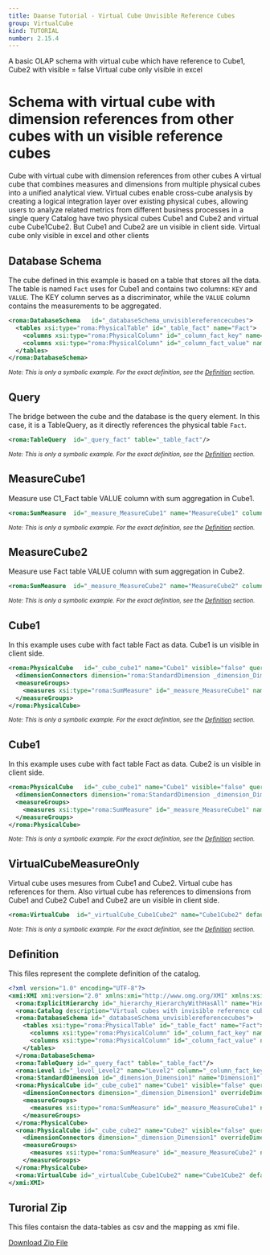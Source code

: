 ```yaml
---
title: Daanse Tutorial - Virtual Cube Unvisible Reference Cubes
group: VirtualCube
kind: TUTORIAL
number: 2.15.4
---
```

A basic OLAP schema with virtual cube which have reference to Cube1, Cube2 with visible = false
Virtual cube only visible in excel


# Schema with virtual cube with dimension references from other cubes with un visible reference cubes 

Cube with virtual cube with dimension references from other cubes
A virtual cube that combines measures and dimensions from multiple physical cubes into a unified analytical view.
Virtual cubes enable cross-cube analysis by creating a logical integration layer over existing physical cubes,
allowing users to analyze related metrics from different business processes in a single query
Catalog have two physical cubes Cube1 and Cube2 and virtual cube Cube1Cube2.
But Cube1 and Cube2 are un visible in client side.
Virtual cube only visible in excel and other clients


## Database Schema

The cube defined in this example is based on a table that stores all the data.
The table is named `Fact` uses for Cube1 and contains two columns: `KEY` and `VALUE`.
The KEY column serves as a discriminator, while the `VALUE` column contains the measurements to be aggregated.


```xml
<roma:DatabaseSchema   id="_databaseSchema_unvisiblereferencecubes">
  <tables xsi:type="roma:PhysicalTable" id="_table_fact" name="Fact">
    <columns xsi:type="roma:PhysicalColumn" id="_column_fact_key" name="KEY"/>
    <columns xsi:type="roma:PhysicalColumn" id="_column_fact_value" name="VALUE" type="Integer"/>
  </tables>
</roma:DatabaseSchema>

```
*<small>Note: This is only a symbolic example. For the exact definition, see the [Definition](#definition) section.</small>*
## Query

The bridge between the cube and the database is the query element. In this case, it is a TableQuery,
as it directly references the physical table `Fact`.


```xml
<roma:TableQuery  id="_query_fact" table="_table_fact"/>

```
*<small>Note: This is only a symbolic example. For the exact definition, see the [Definition](#definition) section.</small>*
## MeasureCube1

Measure use C1_Fact table VALUE column with sum aggregation in Cube1.


```xml
<roma:SumMeasure  id="_measure_MeasureCube1" name="MeasureCube1" column="_column_fact_value"/>

```
*<small>Note: This is only a symbolic example. For the exact definition, see the [Definition](#definition) section.</small>*
## MeasureCube2

Measure use Fact table VALUE column with sum aggregation in Cube2.


```xml
<roma:SumMeasure  id="_measure_MeasureCube2" name="MeasureCube2" column="_column_fact_value"/>

```
*<small>Note: This is only a symbolic example. For the exact definition, see the [Definition](#definition) section.</small>*
## Cube1

In this example uses cube with fact table Fact as data.
Cube1 is un visible in client side.


```xml
<roma:PhysicalCube   id="_cube_cube1" name="Cube1" visible="false" query="_query_fact">
  <dimensionConnectors dimension="roma:StandardDimension _dimension_Dimension1" overrideDimensionName="Cube1Dimension1" id="_dc_cube1Dimension1"/>
  <measureGroups>
    <measures xsi:type="roma:SumMeasure" id="_measure_MeasureCube1" name="MeasureCube1" column="_column_fact_value"/>
  </measureGroups>
</roma:PhysicalCube>

```
*<small>Note: This is only a symbolic example. For the exact definition, see the [Definition](#definition) section.</small>*
## Cube1

In this example uses cube with fact table Fact as data.
Cube2 is un visible in client side.


```xml
<roma:PhysicalCube   id="_cube_cube1" name="Cube1" visible="false" query="_query_fact">
  <dimensionConnectors dimension="roma:StandardDimension _dimension_Dimension1" overrideDimensionName="Cube1Dimension1" id="_dc_cube1Dimension1"/>
  <measureGroups>
    <measures xsi:type="roma:SumMeasure" id="_measure_MeasureCube1" name="MeasureCube1" column="_column_fact_value"/>
  </measureGroups>
</roma:PhysicalCube>

```
*<small>Note: This is only a symbolic example. For the exact definition, see the [Definition](#definition) section.</small>*
## VirtualCubeMeasureOnly

Virtual cube uses mesures from Cube1 and Cube2. Virtual cube has references for them.
Also virtual cube has references to dimensions from Cube1 and Cube2
Cube1 and Cube2 are un visible in client side.


```xml
<roma:VirtualCube  id="_virtualCube_Cube1Cube2" name="Cube1Cube2" defaultMeasure="roma:SumMeasure _measure_MeasureCube1" dimensionConnectors="_dc_cube1Dimension1 _dc_cube2Dimension1" referencedMeasures="roma:SumMeasure _measure_MeasureCube1 roma:SumMeasure _measure_MeasureCube2"/>

```
*<small>Note: This is only a symbolic example. For the exact definition, see the [Definition](#definition) section.</small>*

## Definition

This files represent the complete definition of the catalog.

```xml
<?xml version="1.0" encoding="UTF-8"?>
<xmi:XMI xmi:version="2.0" xmlns:xmi="http://www.omg.org/XMI" xmlns:xsi="http://www.w3.org/2001/XMLSchema-instance" xmlns:roma="https://www.daanse.org/spec/org.eclipse.daanse.rolap.mapping">
  <roma:ExplicitHierarchy id="_hierarchy_HierarchyWithHasAll" name="HierarchyWithHasAll" hasAll="false" primaryKey="_column_fact_key" query="_query_fact" levels="_level_Level2"/>
  <roma:Catalog description="Virtual cubes with invisible reference cubes" name="Daanse Tutorial - Virtual Cube Unvisible Reference Cubes" cubes="_cube_cube1 _cube_cube2 _virtualCube_Cube1Cube2" dbschemas="_databaseSchema_unvisiblereferencecubes"/>
  <roma:DatabaseSchema id="_databaseSchema_unvisiblereferencecubes">
    <tables xsi:type="roma:PhysicalTable" id="_table_fact" name="Fact">
      <columns xsi:type="roma:PhysicalColumn" id="_column_fact_key" name="KEY"/>
      <columns xsi:type="roma:PhysicalColumn" id="_column_fact_value" name="VALUE" type="Integer"/>
    </tables>
  </roma:DatabaseSchema>
  <roma:TableQuery id="_query_fact" table="_table_fact"/>
  <roma:Level id="_level_Level2" name="Level2" column="_column_fact_key"/>
  <roma:StandardDimension id="_dimension_Dimension1" name="Dimension1" hierarchies="_hierarchy_HierarchyWithHasAll"/>
  <roma:PhysicalCube id="_cube_cube1" name="Cube1" visible="false" query="_query_fact">
    <dimensionConnectors dimension="_dimension_Dimension1" overrideDimensionName="Cube1Dimension1" id="_dc_cube1Dimension1"/>
    <measureGroups>
      <measures xsi:type="roma:SumMeasure" id="_measure_MeasureCube1" name="MeasureCube1" column="_column_fact_value"/>
    </measureGroups>
  </roma:PhysicalCube>
  <roma:PhysicalCube id="_cube_cube2" name="Cube2" visible="false" query="_query_fact">
    <dimensionConnectors dimension="_dimension_Dimension1" overrideDimensionName="Cube2Dimension1" id="_dc_cube2Dimension1"/>
    <measureGroups>
      <measures xsi:type="roma:SumMeasure" id="_measure_MeasureCube2" name="MeasureCube2" column="_column_fact_value"/>
    </measureGroups>
  </roma:PhysicalCube>
  <roma:VirtualCube id="_virtualCube_Cube1Cube2" name="Cube1Cube2" defaultMeasure="_measure_MeasureCube1" dimensionConnectors="_dc_cube1Dimension1 _dc_cube2Dimension1" referencedMeasures="_measure_MeasureCube1 _measure_MeasureCube2"/>
</xmi:XMI>

```



## Turorial Zip
This files contaisn the data-tables as csv and the mapping as xmi file.

<a href="./zip/tutorial.virtualcube.unvisiblereferencecubes.zip" download>Download Zip File</a>
